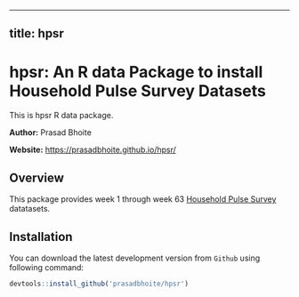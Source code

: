 
---
  title: hpsr
---
  
  # hpsr: An R data Package to install Household Pulse Survey Datasets
  This is hpsr R data package.

**Author:** Prasad Bhoite

**Website:** https://prasadbhoite.github.io/hpsr/
  
  ## Overview
  This package provides week 1 through week 63 [Household Pulse Survey](https://www.census.gov/data/experimental-data-products/household-pulse-survey.html) datatasets.

## Installation
You can download the latest development version from `Github` using following command:
  
  ```r
devtools::install_github('prasadbhoite/hpsr')
```

